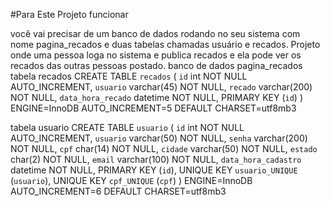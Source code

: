 
#Para Este Projeto funcionar

você vai precisar de um banco de dados rodando no seu sistema com nome pagina_recados e duas tabelas chamadas usuário e recados.
Projeto onde uma pessoa loga no sistema e publica recados e ela pode ver os recados das outras pessoas postado.
banco de dados pagina_recados
tabela recados
CREATE TABLE `recados` (
  `id` int NOT NULL AUTO_INCREMENT,
  `usuario` varchar(45) NOT NULL,
  `recado` varchar(200) NOT NULL,
  `data_hora_recado` datetime NOT NULL,
  PRIMARY KEY (`id`)
) ENGINE=InnoDB AUTO_INCREMENT=5 DEFAULT CHARSET=utf8mb3


tabela usuario
CREATE TABLE `usuario` (
  `id` int NOT NULL AUTO_INCREMENT,
  `usuario` varchar(50) NOT NULL,
  `senha` varchar(200) NOT NULL,
  `cpf` char(14) NOT NULL,
  `cidade` varchar(50) NOT NULL,
  `estado` char(2) NOT NULL,
  `email` varchar(100) NOT NULL,
  `data_hora_cadastro` datetime NOT NULL,
  PRIMARY KEY (`id`),
  UNIQUE KEY `usuario_UNIQUE` (`usuario`),
  UNIQUE KEY `cpf_UNIQUE` (`cpf`)
) ENGINE=InnoDB AUTO_INCREMENT=6 DEFAULT CHARSET=utf8mb3
